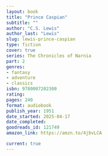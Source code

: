 ```yaml
---
layout: book
title: "Prince Caspian"
subtitle: ""
author: "C.S. Lewis"
author_last: "Lewis"
slug: lewis-prince-caspian
type: fiction
cover: true
series: The Chronicles of Narnia
part: 2
genres:
- fantasy
- adventure
- classics
isbn: 9780007202300
rating: 
pages: 240
format: audiobook
publish_year: 1951
date_started: 2025-04-17
date_completed: 
goodreads_id: 121749
amazon_link: https://amzn.to/4jbvLCA

current: true
---
```


